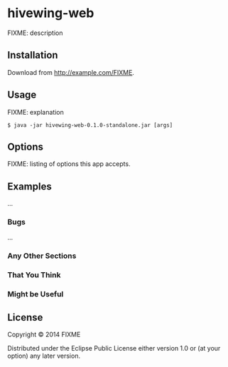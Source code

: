 # hivewing-web

FIXME: description

## Installation

Download from http://example.com/FIXME.

## Usage

FIXME: explanation

    $ java -jar hivewing-web-0.1.0-standalone.jar [args]

## Options

FIXME: listing of options this app accepts.

## Examples

...

### Bugs

...

### Any Other Sections
### That You Think
### Might be Useful

## License

Copyright © 2014 FIXME

Distributed under the Eclipse Public License either version 1.0 or (at
your option) any later version.
